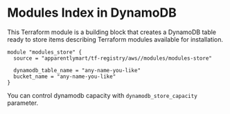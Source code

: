 # Modules Index in DynamoDB

This Terraform module is a building block that creates a DynamoDB table ready
to store items describing Terraform modules available for installation.

```hcl
module "modules_store" {
  source = "apparentlymart/tf-registry/aws//modules/modules-store"

  dynamodb_table_name = "any-name-you-like"
  bucket_name = "any-name-you-like"
}
```

You can control dynamodb capacity with `dynamodb_store_capacity` parameter.